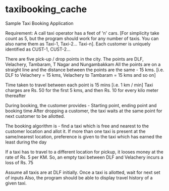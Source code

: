 # taxibooking_cache
Sample Taxi Booking Application

Requirement:
A call taxi operator has a feet of 'n' cars. [For simplicity take count as 5, but the program should work for any number of taxis. You can also name them as Taxi-1, Taxi-2... Taxi-n]. Each customer is uniquely identified as CUST-1, CUST-2...

There are five pick-up / drop points in the city. The points are DLF, Velachery, Tambaram, T Nagar and Nungambakkam
All the points are on a straight line and the distance between the points are the same - 15 kms. [i.e. DLF to Velachery = 15 kms, Velachery to Tambaram = 15 kms and so on]

Time taken to travel between each point is 15 mins [i.e. 1 km / min]
Taxi charges are Rs. 50 for the first 5 kms, and then Rs. 10 for every kilo meter thereafter

During booking, the customer provides - Starting point, ending point and booking time
After dropping a customer, the taxi waits at the same point for next customer to be allotted.

The booking algorithm is - find a taxi which is free and nearest to the customer location and allot it. If more than one taxi is present at the same/nearest location, preference is given to the taxi which has earned the least during the day

If a taxi has to travel to a different location for pickup, it looses money at the rate of Rs. 5 per KM. So, an empty taxi between DLF and Velachery incurs a loss of Rs. 75

Assume all taxis are at DLF initially.
Once a taxi is allotted, wait for next set of inputs
Also, the program should be able to display travel history of a given taxi.
